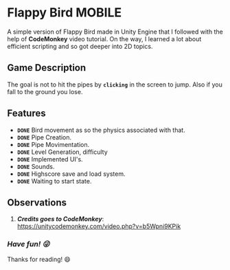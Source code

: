 # **Flappy Bird MOBILE**

A simple version of Flappy Bird made in Unity Engine that I followed with the help of **CodeMonkey** video tutorial.
On the way, I learned a lot about efficient scripting and so got deeper into 2D topics.

## **Game Description**

The goal is not to hit the pipes by **`clicking`** in the screen to jump. Also if you fall to the ground you lose.

## **Features**

- **`DONE`** Bird movement as so the physics associated with that.
- **`DONE`** Pipe Creation.
- **`DONE`** Pipe Movimentation.
- **`DONE`** Level Generation, difficulty
- **`DONE`** Implemented UI's.
- **`DONE`** Sounds.
- **`DONE`** Highscore save and load system.
- **`DONE`** Waiting to start state.

## **Observations**

1. ***Credits goes to CodeMonkey***: https://unitycodemonkey.com/video.php?v=b5Wpni9KPik


### ***Have fun! :stuck_out_tongue_winking_eye:*** 
Thanks for reading! :smile:
